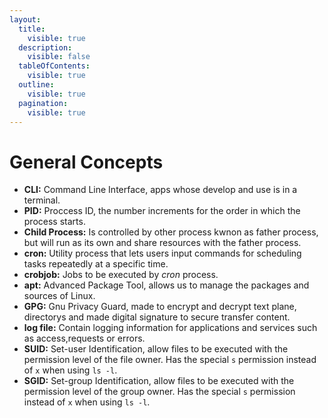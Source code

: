 ```yaml
---
layout:
  title:
    visible: true
  description:
    visible: false
  tableOfContents:
    visible: true
  outline:
    visible: true
  pagination:
    visible: true
---
```


# General Concepts

* **CLI:** Command Line Interface, apps whose develop and use is in a terminal.
* **PID:** Proccess ID, the number increments for the order in which the process starts.
* **Child Process:** Is controlled by other process kwnon as father process, but will run as its own and share resources with the father process.
* **cron:** Utility process that lets users input commands for scheduling tasks repeatedly at a specific time.
* **crobjob:** Jobs to be executed by _cron_ process.
* **apt:** Advanced Package Tool, allows us to manage the packages and sources of Linux.
* **GPG:** Gnu Privacy Guard, made to encrypt and decrypt text plane, directorys and made digital signature to secure transfer content.
* **log file:** Contain logging information for applications and services such as access,requests or errors.
* **SUID:** Set-user Identification, allow files to be executed with the permission level of the file owner. Has the special `s` permission instead of `x` when using `ls -l`.
* **SGID:** Set-group Identification, allow files to be executed with the permission level of the group owner. Has the special `s` permission instead of `x` when using `ls -l`.

